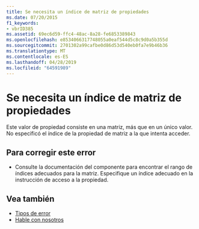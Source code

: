 ```yaml
---
title: Se necesita un índice de matriz de propiedades
ms.date: 07/20/2015
f1_keywords:
- vbrID385
ms.assetid: 69ec6d59-ffc4-48ac-8a28-fe6853389843
ms.openlocfilehash: e8534066317748055a0eaf544d5c8c9d0a5b355d
ms.sourcegitcommit: 2701302a99cafbe0d86d53d540eb0fa7e9b46b36
ms.translationtype: MT
ms.contentlocale: es-ES
ms.lasthandoff: 04/28/2019
ms.locfileid: "64591989"
---
```

# <a name="need-property-array-index"></a>Se necesita un índice de matriz de propiedades
Este valor de propiedad consiste en una matriz, más que en un único valor. No especificó el índice de la propiedad de matriz a la que intenta acceder.  
  
## <a name="to-correct-this-error"></a>Para corregir este error  
  
- Consulte la documentación del componente para encontrar el rango de índices adecuados para la matriz. Especifique un índice adecuado en la instrucción de acceso a la propiedad.  
  
## <a name="see-also"></a>Vea también

- [Tipos de error](../../../visual-basic/programming-guide/language-features/error-types.md)
- [Hable con nosotros](/visualstudio/ide/talk-to-us)

